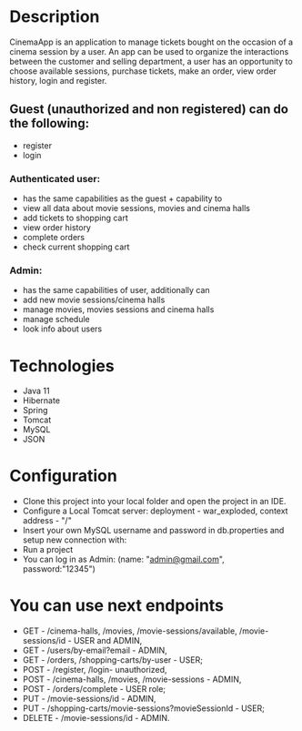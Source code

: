 # Description
CinemaApp is an application to manage tickets bought on the occasion of a cinema session by a user. 
An app can be used to organize the interactions between the customer and selling department, a user has an opportunity to choose available sessions, purchase tickets, make an order, view order history, login and register.

## Guest (unauthorized and non registered) can do the following:
- register
- login
### Authenticated user:
- has the same capabilities as the guest + capability to
- view all data about movie sessions, movies and cinema halls
- add tickets to shopping cart
- view order history
- complete orders
- check current shopping cart
### Admin:
- has the same capabilities of user, additionally can
- add new movie sessions/cinema halls
- manage movies, movies sessions and cinema halls
- manage schedule
- look info about users

# Technologies
- Java 11
- Hibernate
- Spring
- Tomcat
- MySQL
- JSON

# Configuration

- Clone this project into your local folder and open the project in an IDE.
- Configure a Local Tomcat server: deployment - war_exploded, context address - "/"
- Insert your own MySQL username and password in db.properties and setup new connection with:
- Run a project
- You can log in as Admin: (name: "admin@gmail.com", password:"12345")


# You can use next endpoints
- GET - /cinema-halls, /movies, /movie-sessions/available, /movie-sessions/id - USER and ADMIN,
- GET - /users/by-email?email - ADMIN,
- GET - /orders, /shopping-carts/by-user - USER;
- POST - /register, /login- unauthorized,
- POST - /cinema-halls, /movies, /movie-sessions - ADMIN,
- POST - /orders/complete - USER role;
- PUT - /movie-sessions/id - ADMIN,
- PUT - /shopping-carts/movie-sessions?movieSessionId - USER;
- DELETE - /movie-sessions/id - ADMIN.
